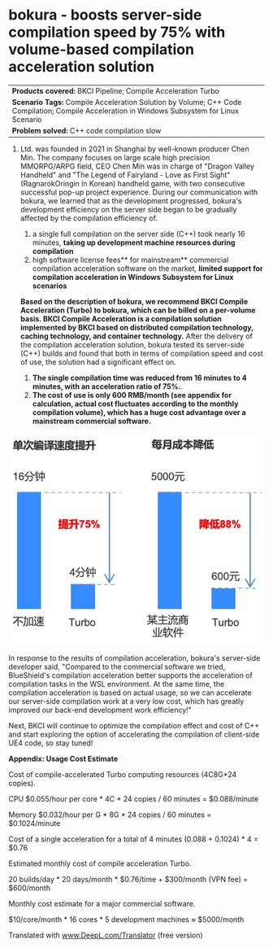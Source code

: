 # **bokura - boosts server-side compilation speed by 75% with volume-based compilation acceleration solution**

||
|:-|
|**Products covered:** BKCI Pipeline; Compile Acceleration Turbo|
|**Scenario Tags:** Compile Acceleration Solution by Volume; C++ Code Compilation; Compile Acceleration in Windows Subsystem for Linux Scenario|
|**Problem solved:** C++ code compilation slow|

1. Ltd. was founded in 2021 in Shanghai by well-known producer Chen Min. The company focuses on large scale high precision MMORPG/ARPG field, CEO Chen Min was in charge of "Dragon Valley Handheld" and "The Legend of Fairyland - Love as First Sight" (RagnarokOringin in Korean) handheld game, with two consecutive successful pop-up project experience.
   During our communication with bokura, we learned that as the development progressed, bokura's development efficiency on the server side began to be gradually affected by the compilation efficiency of.

   1. a single full compilation on the server side (C++) took nearly 16 minutes, **taking up development machine resources during compilation**
   2. high software license fees** for mainstream** commercial compilation acceleration software on the market, **limited support for compilation acceleration in Windows Subsystem for Linux scenarios**

   **Based on the description of bokura, we recommend BKCI Compile Acceleration (Turbo) to bokura, which can be billed on a per-volume basis. BKCI Compile Acceleration is a compilation solution implemented by BKCI based on distributed compilation technology, caching technology, and container technology.** After the delivery of the compilation acceleration solution, bokura tested its server-side (C++) builds and found that both in terms of compilation speed and cost of use, the solution had a significant effect on.

   1. **The single compilation time was reduced from 16 minutes to 4 minutes, with an acceleration ratio of 75%.**.
   2. **The cost of use is only 600 RMB/month (see appendix for calculation, actual cost fluctuates according to the monthly compilation volume), which has a huge cost advantage over a mainstream commercial software.**

![](../../.gitbook/assets/image-casestudy-bokura-1.jpg)

In response to the results of compilation acceleration, bokura's server-side developer said, "Compared to the commercial software we tried, BlueShield's compilation acceleration better supports the acceleration of compilation tasks in the WSL environment. At the same time, the compilation acceleration is based on actual usage, so we can accelerate our server-side compilation work at a very low cost, which has greatly improved our back-end development work efficiency!"


Next, BKCI will continue to optimize the compilation effect and cost of C++ and start exploring the option of accelerating the compilation of client-side UE4 code, so stay tuned!




**Appendix: Usage Cost Estimate**

Cost of compile-accelerated Turbo computing resources (4C8G*24 copies).

CPU $0.055/hour per core * 4C * 24 copies / 60 minutes = $0.088/minute

Memory $0.032/hour per G * 8G * 24 copies / 60 minutes = $0.1024/minute

Cost of a single acceleration for a total of 4 minutes (0.088 + 0.1024) * 4 = $0.76 

Estimated monthly cost of compile acceleration Turbo.

20 builds/day * 20 days/month * $0.76/time + $300/month (VPN fee) = $600/month

Monthly cost estimate for a major commercial software.

$10/core/month * 16 cores * 5 development machines ≈ $5000/month

Translated with www.DeepL.com/Translator (free version)